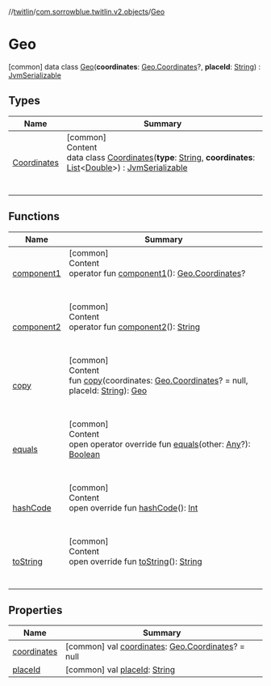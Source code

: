 //[twitlin](../../index.md)/[com.sorrowblue.twitlin.v2.objects](../index.md)/[Geo](index.md)



# Geo  
 [common] data class [Geo](index.md)(**coordinates**: [Geo.Coordinates](-coordinates/index.md)?, **placeId**: [String](https://kotlinlang.org/api/latest/jvm/stdlib/kotlin/-string/index.html)) : [JvmSerializable](../../com.sorrowblue.twitlin.annotation/-jvm-serializable/index.md)   


## Types  
  
|  Name|  Summary| 
|---|---|
| <a name="com.sorrowblue.twitlin.v2.objects/Geo.Coordinates///PointingToDeclaration/"></a>[Coordinates](-coordinates/index.md)| <a name="com.sorrowblue.twitlin.v2.objects/Geo.Coordinates///PointingToDeclaration/"></a>[common]  <br>Content  <br>data class [Coordinates](-coordinates/index.md)(**type**: [String](https://kotlinlang.org/api/latest/jvm/stdlib/kotlin/-string/index.html), **coordinates**: [List](https://kotlinlang.org/api/latest/jvm/stdlib/kotlin.collections/-list/index.html)<[Double](https://kotlinlang.org/api/latest/jvm/stdlib/kotlin/-double/index.html)>) : [JvmSerializable](../../com.sorrowblue.twitlin.annotation/-jvm-serializable/index.md)  <br><br><br>


## Functions  
  
|  Name|  Summary| 
|---|---|
| <a name="com.sorrowblue.twitlin.v2.objects/Geo/component1/#/PointingToDeclaration/"></a>[component1](component1.md)| <a name="com.sorrowblue.twitlin.v2.objects/Geo/component1/#/PointingToDeclaration/"></a>[common]  <br>Content  <br>operator fun [component1](component1.md)(): [Geo.Coordinates](-coordinates/index.md)?  <br><br><br>
| <a name="com.sorrowblue.twitlin.v2.objects/Geo/component2/#/PointingToDeclaration/"></a>[component2](component2.md)| <a name="com.sorrowblue.twitlin.v2.objects/Geo/component2/#/PointingToDeclaration/"></a>[common]  <br>Content  <br>operator fun [component2](component2.md)(): [String](https://kotlinlang.org/api/latest/jvm/stdlib/kotlin/-string/index.html)  <br><br><br>
| <a name="com.sorrowblue.twitlin.v2.objects/Geo/copy/#com.sorrowblue.twitlin.v2.objects.Geo.Coordinates?#kotlin.String/PointingToDeclaration/"></a>[copy](copy.md)| <a name="com.sorrowblue.twitlin.v2.objects/Geo/copy/#com.sorrowblue.twitlin.v2.objects.Geo.Coordinates?#kotlin.String/PointingToDeclaration/"></a>[common]  <br>Content  <br>fun [copy](copy.md)(coordinates: [Geo.Coordinates](-coordinates/index.md)? = null, placeId: [String](https://kotlinlang.org/api/latest/jvm/stdlib/kotlin/-string/index.html)): [Geo](index.md)  <br><br><br>
| <a name="kotlin/Any/equals/#kotlin.Any?/PointingToDeclaration/"></a>[equals](../../com.sorrowblue.twitlin.v2.users/-users-api/-expansion/-companion/index.md#%5Bkotlin%2FAny%2Fequals%2F%23kotlin.Any%3F%2FPointingToDeclaration%2F%5D%2FFunctions%2F1930806739)| <a name="kotlin/Any/equals/#kotlin.Any?/PointingToDeclaration/"></a>[common]  <br>Content  <br>open operator override fun [equals](../../com.sorrowblue.twitlin.v2.users/-users-api/-expansion/-companion/index.md#%5Bkotlin%2FAny%2Fequals%2F%23kotlin.Any%3F%2FPointingToDeclaration%2F%5D%2FFunctions%2F1930806739)(other: [Any](https://kotlinlang.org/api/latest/jvm/stdlib/kotlin/-any/index.html)?): [Boolean](https://kotlinlang.org/api/latest/jvm/stdlib/kotlin/-boolean/index.html)  <br><br><br>
| <a name="kotlin/Any/hashCode/#/PointingToDeclaration/"></a>[hashCode](../../com.sorrowblue.twitlin.v2.users/-users-api/-expansion/-companion/index.md#%5Bkotlin%2FAny%2FhashCode%2F%23%2FPointingToDeclaration%2F%5D%2FFunctions%2F1930806739)| <a name="kotlin/Any/hashCode/#/PointingToDeclaration/"></a>[common]  <br>Content  <br>open override fun [hashCode](../../com.sorrowblue.twitlin.v2.users/-users-api/-expansion/-companion/index.md#%5Bkotlin%2FAny%2FhashCode%2F%23%2FPointingToDeclaration%2F%5D%2FFunctions%2F1930806739)(): [Int](https://kotlinlang.org/api/latest/jvm/stdlib/kotlin/-int/index.html)  <br><br><br>
| <a name="kotlin/Any/toString/#/PointingToDeclaration/"></a>[toString](../../com.sorrowblue.twitlin.v2.users/-users-api/-expansion/-companion/index.md#%5Bkotlin%2FAny%2FtoString%2F%23%2FPointingToDeclaration%2F%5D%2FFunctions%2F1930806739)| <a name="kotlin/Any/toString/#/PointingToDeclaration/"></a>[common]  <br>Content  <br>open override fun [toString](../../com.sorrowblue.twitlin.v2.users/-users-api/-expansion/-companion/index.md#%5Bkotlin%2FAny%2FtoString%2F%23%2FPointingToDeclaration%2F%5D%2FFunctions%2F1930806739)(): [String](https://kotlinlang.org/api/latest/jvm/stdlib/kotlin/-string/index.html)  <br><br><br>


## Properties  
  
|  Name|  Summary| 
|---|---|
| <a name="com.sorrowblue.twitlin.v2.objects/Geo/coordinates/#/PointingToDeclaration/"></a>[coordinates](coordinates.md)| <a name="com.sorrowblue.twitlin.v2.objects/Geo/coordinates/#/PointingToDeclaration/"></a> [common] val [coordinates](coordinates.md): [Geo.Coordinates](-coordinates/index.md)? = null   <br>
| <a name="com.sorrowblue.twitlin.v2.objects/Geo/placeId/#/PointingToDeclaration/"></a>[placeId](place-id.md)| <a name="com.sorrowblue.twitlin.v2.objects/Geo/placeId/#/PointingToDeclaration/"></a> [common] val [placeId](place-id.md): [String](https://kotlinlang.org/api/latest/jvm/stdlib/kotlin/-string/index.html)   <br>

